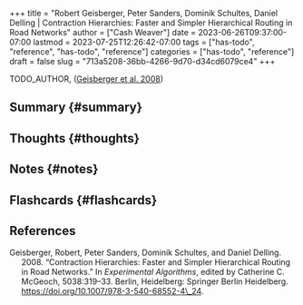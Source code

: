 +++
title = "Robert Geisberger, Peter Sanders, Dominik Schultes, Daniel Delling | Contraction Hierarchies: Faster and Simpler Hierarchical Routing in Road Networks"
author = ["Cash Weaver"]
date = 2023-06-26T09:37:00-07:00
lastmod = 2023-07-25T12:26:42-07:00
tags = ["has-todo", "reference", "has-todo", "reference"]
categories = ["has-todo", "reference"]
draft = false
slug = "713a5208-36bb-4266-9d70-d34cd6079ce4"
+++

TODO_AUTHOR, (<a href="#citeproc_bib_item_1">Geisberger et al. 2008</a>)


## Summary {#summary}


## Thoughts {#thoughts}


## Notes {#notes}


## Flashcards {#flashcards}

## References

<style>.csl-entry{text-indent: -1.5em; margin-left: 1.5em;}</style><div class="csl-bib-body">
  <div class="csl-entry"><a id="citeproc_bib_item_1"></a>Geisberger, Robert, Peter Sanders, Dominik Schultes, and Daniel Delling. 2008. “Contraction Hierarchies: Faster and Simpler Hierarchical Routing in Road Networks.” In <i>Experimental Algorithms</i>, edited by Catherine C. McGeoch, 5038:319–33. Berlin, Heidelberg: Springer Berlin Heidelberg. <a href="https://doi.org/10.1007/978-3-540-68552-4\_24">https://doi.org/10.1007/978-3-540-68552-4\_24</a>.</div>
</div>
